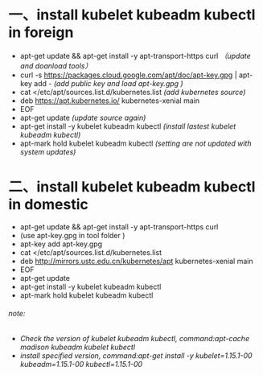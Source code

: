 # 一、install kubelet kubeadm kubectl in foreign  
* apt-get update && apt-get install -y apt-transport-https curl                   *（update and doanload tools）*  
* curl -s https://packages.cloud.google.com/apt/doc/apt-key.gpg | apt-key add -   *(add public key and load apt-key.gpg )*  
* cat <<EOF >/etc/apt/sources.list.d/kubernetes.list                              *(add kubernetes source)*  
* deb https://apt.kubernetes.io/ kubernetes-xenial main  
* EOF  
* apt-get update                                                                   *(update source again)*  
* apt-get install -y kubelet kubeadm kubectl                                       *(install lastest kubelet kubeadm kubectl)*  
* apt-mark hold kubelet kubeadm kubectl                                            *(setting are not updated with system updates)*  

# 二、install kubelet kubeadm kubectl in domestic  
* apt-get update && apt-get install -y apt-transport-https curl  
* (use apt-key.gpg in tool folder )  
* apt-key add apt-key.gpg  
* cat <<EOF >/etc/apt/sources.list.d/kubernetes.list  
* deb http://mirrors.ustc.edu.cn/kubernetes/apt kubernetes-xenial main  
* EOF  
* apt-get update  
* apt-get install -y kubelet kubeadm kubectl  
* apt-mark hold kubelet kubeadm kubectl  

###### *note:*  
* *Check the version of kubelet kubeadm kubectl, command:apt-cache madison  kubeadm kubelet kubectl*  
* *install specified version, command:apt-get install -y kubelet=1.15.1-00 kubeadm=1.15.1-00 kubectl=1.15.1-00*  

